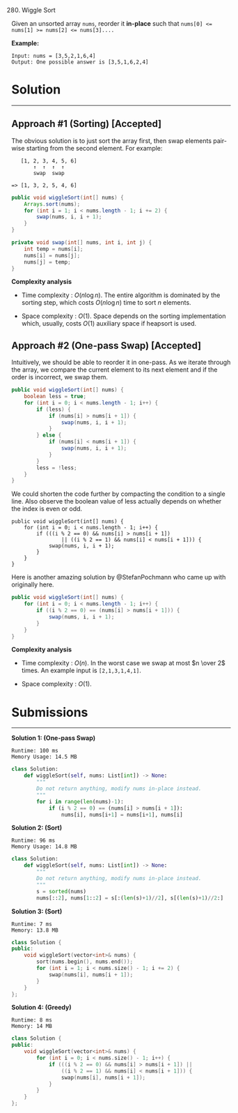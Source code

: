 280. Wiggle Sort

Given an unsorted array `nums`, reorder it **in-place** such that `nums[0] <= nums[1] >= nums[2] <= nums[3]....`

**Example:**
```
Input: nums = [3,5,2,1,6,4]
Output: One possible answer is [3,5,1,6,2,4]
```

# Solution
---
## Approach #1 (Sorting) [Accepted]
The obvious solution is to just sort the array first, then swap elements pair-wise starting from the second element. For example:
```
   [1, 2, 3, 4, 5, 6]
       ↑  ↑  ↑  ↑
       swap  swap

=> [1, 3, 2, 5, 4, 6]
```
```java
public void wiggleSort(int[] nums) {
    Arrays.sort(nums);
    for (int i = 1; i < nums.length - 1; i += 2) {
        swap(nums, i, i + 1);
    }
}

private void swap(int[] nums, int i, int j) {
    int temp = nums[i];
    nums[i] = nums[j];
    nums[j] = temp;
}
```

**Complexity analysis**

* Time complexity : $O(n \log n)$. The entire algorithm is dominated by the sorting step, which costs $O(n \log n)$ time to sort $n$ elements.

* Space complexity : $O(1)$. Space depends on the sorting implementation which, usually, costs $O(1)$ auxiliary space if heapsort is used.

## Approach #2 (One-pass Swap) [Accepted]
Intuitively, we should be able to reorder it in one-pass. As we iterate through the array, we compare the current element to its next element and if the order is incorrect, we swap them.
```java
public void wiggleSort(int[] nums) {
    boolean less = true;
    for (int i = 0; i < nums.length - 1; i++) {
        if (less) {
            if (nums[i] > nums[i + 1]) {
                swap(nums, i, i + 1);
            }
        } else {
            if (nums[i] < nums[i + 1]) {
                swap(nums, i, i + 1);
            }
        }
        less = !less;
    }
}
```
We could shorten the code further by compacting the condition to a single line. Also observe the boolean value of less actually depends on whether the index is even or odd.
```
public void wiggleSort(int[] nums) {
    for (int i = 0; i < nums.length - 1; i++) {
        if (((i % 2 == 0) && nums[i] > nums[i + 1])
                || ((i % 2 == 1) && nums[i] < nums[i + 1])) {
            swap(nums, i, i + 1);
        }
    }
}
```
Here is another amazing solution by @StefanPochmann who came up with originally here.
```java
public void wiggleSort(int[] nums) {
    for (int i = 0; i < nums.length - 1; i++) {
        if ((i % 2 == 0) == (nums[i] > nums[i + 1])) {
            swap(nums, i, i + 1);
        }
    }
}
```

**Complexity analysis**

* Time complexity : $O(n)$. In the worst case we swap at most $n \over 2$ times. An example input is `[2,1,3,1,4,1]`.

* Space complexity : $O(1)$.

# Submissions
---
**Solution 1: (One-pass Swap)**
```
Runtime: 100 ms
Memory Usage: 14.5 MB
```
```python
class Solution:
    def wiggleSort(self, nums: List[int]) -> None:
        """
        Do not return anything, modify nums in-place instead.
        """
        for i in range(len(nums)-1):
            if (i % 2 == 0) == (nums[i] > nums[i + 1]):
                nums[i], nums[i+1] = nums[i+1], nums[i]
```

**Solution 2: (Sort)**
```
Runtime: 96 ms
Memory Usage: 14.8 MB
```
```python
class Solution:
    def wiggleSort(self, nums: List[int]) -> None:
        """
        Do not return anything, modify nums in-place instead.
        """
        s = sorted(nums)
        nums[::2], nums[1::2] = s[:(len(s)+1)//2], s[(len(s)+1)//2:]
```

**Solution 3: (Sort)**
```
Runtime: 7 ms
Memory: 13.8 MB
```
```c++
class Solution {
public:
    void wiggleSort(vector<int>& nums) {
        sort(nums.begin(), nums.end());
        for (int i = 1; i < nums.size() - 1; i += 2) {
            swap(nums[i], nums[i + 1]);
        }
    }
};
```

**Solution 4: (Greedy)**
```
Runtime: 8 ms
Memory: 14 MB
```
```c++
class Solution {
public:
    void wiggleSort(vector<int>& nums) {
        for (int i = 0; i < nums.size() - 1; i++) {
            if (((i % 2 == 0) && nums[i] > nums[i + 1]) ||
                ((i % 2 == 1) && nums[i] < nums[i + 1])) {
                swap(nums[i], nums[i + 1]);
            }
        }
    }
};
```
